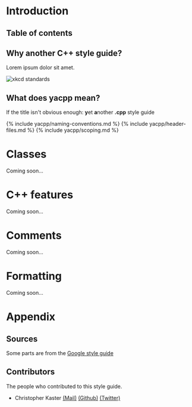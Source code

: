 # Introduction

## Table of contents

<div id="toc"></div>

## Why another C++ style guide?

Lorem ipsum dolor sit amet.

![xkcd standards](http://imgs.xkcd.com/comics/standards.png)

## What does yacpp mean?

If the title isn't obvious enough: **y**et **a**nother **.cpp** style guide

{% include yacpp/naming-conventions.md %}
{% include yacpp/header-files.md %}
{% include yacpp/scoping.md %}

# Classes

Coming soon...

# C++ features

Coming soon...

# Comments

Coming soon...

# Formatting

Coming soon...

# Appendix

## Sources

Some parts are from the [Google style guide](http://google-styleguide.googlecode.com/svn/trunk/cppguide.html)

## Contributors

The people who contributed to this style guide.

* Christopher Kaster [(Mail)](mailto:ikasoki@gmail.com) [(Github)](http://github.com/kasoki) [(Twitter)](http://twitter.com/kasoki)
